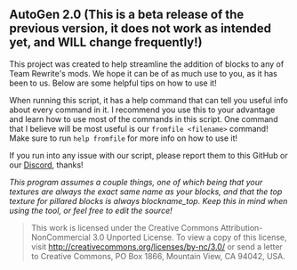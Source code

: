 ## AutoGen 2.0 (This is a beta release of the previous version, it does not work as intended yet, and WILL change frequently!)
This project was created to help streamline the addition of blocks to any of Team Rewrite's mods. We hope it can be of as much use to you, as it has been to us. Below are some helpful tips on how to use it!

When running this script, it has a help command that can tell you useful info about every command in it. I recommend you use this to your advantage and learn how to use most of the commands in this script. One command that I believe will be most useful is our `fromfile <filename>` command! Make sure to run `help fromfile` for more info on how to use it!

If you run into any issue with our script, please report them to this GitHub or our [Discord](https://discord.gg/JcqHNJhAJF), thanks!

*This program assumes a couple things, one of which being that your textures are always the exact same name as your blocks, and that the top texture for pillared blocks is always blockname_top. Keep this in mind when using the tool, or feel free to edit the source!*

>This work is licensed under the Creative Commons Attribution-NonCommercial 3.0 Unported License. 
To view a copy of this license, visit http://creativecommons.org/licenses/by-nc/3.0/ or send a
letter to Creative Commons, PO Box 1866, Mountain View, CA 94042, USA.
